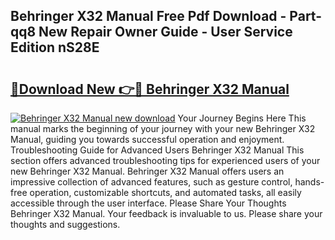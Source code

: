 ## Behringer X32 Manual Free Pdf Download - Part-qq8 New Repair Owner Guide - User Service Edition nS28E

# <h2><a href="http://bc14060.oget.top/?id=Behringer+X32+Manual">🔗Download New 👉🔴 Behringer X32 Manual</a></h2>

[![Behringer X32 Manual new download](https://i.imgur.com/5g1atiW.png)](http://bc14060.oget.top/?id=Behringer+X32+Manual)
Your Journey Begins Here This manual marks the beginning of your journey with your new Behringer X32 Manual, guiding you towards successful operation and enjoyment. Troubleshooting Guide for Advanced Users Behringer X32 Manual This section offers advanced troubleshooting tips for experienced users of your new Behringer X32 Manual. Behringer X32 Manual offers users an impressive collection of advanced features, such as gesture control, hands-free operation, customizable shortcuts, and automated tasks, all easily accessible through the user interface. Please Share Your Thoughts Behringer X32 Manual. Your feedback is invaluable to us. Please share your thoughts and suggestions.
